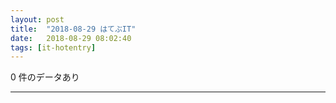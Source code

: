 ```yaml
---
layout: post
title:  "2018-08-29 はてぶIT"
date:   2018-08-29 08:02:40
tags: [it-hotentry]
---
```

0 件のデータあり

<hr>
